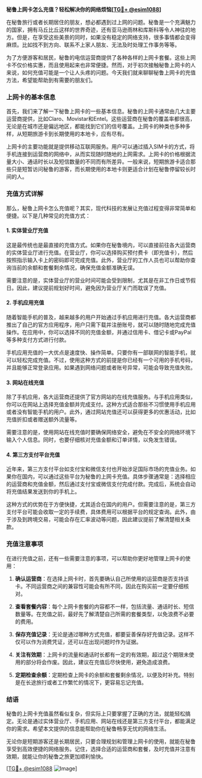 **秘鲁上网卡怎么充值？轻松解决你的网络烦恼[[TG💪+ @esim1088](https://t.me/s/esim1088)]**

在秘鲁旅行或者长期居住的朋友，想必都遇到过上网的问题。秘鲁是一个充满魅力的国家，拥有马丘比丘这样的世界奇迹，还有亚马逊雨林和库斯科等令人神往的地方。但是，在享受这些美景的同时，如果没有稳定的网络支持，很多事情都会变得麻烦。比如找不到方向、联系不上家人朋友、无法及时处理工作事务等等。

为了方便游客和居民，秘鲁的电信运营商提供了各种各样的上网卡套餐。这些上网卡不仅价格实惠，而且使用起来也非常便捷。然而，对于初次接触秘鲁上网卡的人来说，如何充值可能是一个让人头疼的问题。今天我们就来聊聊秘鲁上网卡的充值方法，希望能帮助到有需要的朋友们。

### 上网卡的基本信息

首先，我们来了解一下秘鲁上网卡的一些基本信息。秘鲁的上网卡通常由几大主要运营商提供，比如Claro、Movistar和Entel。这些运营商在秘鲁的覆盖率都很高，无论是在城市还是偏远地区，都能找到它们的信号覆盖。上网卡的种类也多种多样，从短期旅游卡到长期使用的本地卡，应有尽有。

上网卡的主要功能就是提供移动互联网服务。用户可以通过插入SIM卡的方式，将手机连接到运营商的网络中，从而实现随时随地的上网需求。上网卡的价格根据流量大小、通话时长以及短信数量的不同而有所差异。一般来说，短期旅游卡适合那些只是短暂访问秘鲁的游客，而长期使用的本地卡则更适合计划在秘鲁停留较长时间的人。

### 充值方式详解

那么，秘鲁上网卡怎么充值呢？其实，现代科技的发展让充值过程变得非常简单和便捷。以下是几种常见的充值方式：

#### 1. 实体营业厅充值

这是最传统也是最直接的充值方式。如果你在秘鲁境内，可以直接前往各大运营商的实体营业厅进行充值。在营业厅，你可以选择购买预付费卡（即充值卡），然后按照指示输入卡上的密码即可完成充值。此外，营业厅的工作人员也可以帮助你查询当前的余额和套餐剩余情况，确保充值金额准确无误。

需要注意的是，实体营业厅的营业时间可能会受到限制，尤其是在非工作日或节假日。因此，建议提前规划好时间，避免因为营业厅关门而耽误了充值。

#### 2. 手机应用充值

随着智能手机的普及，越来越多的用户开始通过手机应用进行充值。各大运营商都推出了自己的官方应用程序，用户只需下载并注册账号，就可以随时随地完成充值操作。在应用中，你可以选择不同的充值金额，并通过信用卡、借记卡或PayPal等多种支付方式进行付款。

手机应用充值的一大优点是速度快、操作简单。只要你有一部联网的智能手机，就可以轻松完成充值。不过，使用这种方式的前提是你已经有一个可用的手机号码，并且能够正常登录应用。如果遇到网络问题或者账号异常，可能会导致充值失败。

#### 3. 网站在线充值

除了手机应用，各大运营商还提供了官方网站的在线充值服务。与手机应用类似，你可以在网站上选择充值金额并完成支付。这种方式适合那些不习惯使用手机应用或者没有智能手机的用户。此外，通过网站充值还可以获得更多的优惠活动，比如充值折扣或者赠送额外流量等。

需要注意的是，使用网站在线充值时要确保网络安全，避免在不安全的网络环境下输入个人信息。同时，也要仔细核对充值金额和订单详情，以免发生错误。

#### 4. 第三方支付平台充值

近年来，第三方支付平台如支付宝和微信支付也开始涉足国际市场的充值业务。如果你在国内，可以通过这些平台为秘鲁的上网卡充值。具体步骤通常是：选择相应的运营商和充值金额，然后通过支付宝或微信支付完成付款。完成后，系统会自动将充值结果发送到你的手机上。

这种方式的优势在于方便快捷，尤其适合在国内的用户。但需要注意的是，第三方支付平台可能会收取一定的手续费，具体费用可以根据平台的规定查询。此外，由于涉及到跨境交易，可能会存在汇率波动等问题，因此建议提前了解清楚相关条款。

### 充值注意事项

在进行充值之前，还有一些需要注意的事项，可以帮助你更好地管理上网卡的使用：

1. **确认运营商**：在选择上网卡时，首先要确认自己所使用的运营商是否支持该卡。不同运营商之间的兼容性可能会有所不同，因此在购买前一定要仔细核对。

2. **查看套餐内容**：每个上网卡套餐的内容都不一样，包括流量、通话时长、短信数量等。在充值之前，最好先了解清楚自己所需的套餐类型，以免浪费不必要的费用。

3. **保存充值记录**：无论是通过哪种方式充值，都要妥善保存好充值记录。这样不仅可以作为消费凭证，还可以在出现问题时作为证据。

4. **关注有效期**：上网卡的流量和通话时长都有一定的有效期，超过这个期限未使用的部分将会作废。因此，建议在充值后尽快使用，避免造成浪费。

5. **定期检查余额**：定期检查上网卡的余额和套餐剩余情况，以便及时补充。特别是在长途旅行或者工作繁忙的情况下，更容易忘记充值。

### 结语

秘鲁的上网卡充值虽然看似复杂，但实际上只要掌握了正确的方法，就能轻松搞定。无论是通过实体营业厅、手机应用、网站在线还是第三方支付平台，都能满足你的需求。希望本文提供的信息能帮助你在秘鲁畅享无忧的网络生活。

无论你是短期游客还是长期居民，只要合理规划和管理上网卡的使用，就能在秘鲁享受到高效便捷的网络服务。记住，选择合适的运营商和套餐，及时充值并注意有效期，就能让你的秘鲁之旅更加顺利愉快。

[[TG💪+ @esim1088](https://t.me/s/esim1088) ![Image](https://i.postimg.cc/4NQfJmqS/Snipaste-2025-05-13-00-14-12.png)]